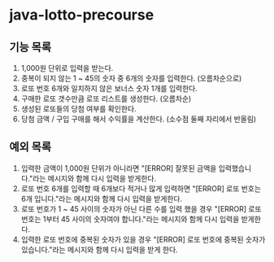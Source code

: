 # java-lotto-precourse

## 기능 목록 
1. 1,000원 단위로 입력을 받는다.
2. 중복이 되지 않는 1 ~ 45의 숫자 중 6개의 숫자를 입력한다. (오름차순으로)
3. 로또 번호 6개와 일치하지 않은 보너스 숫자 1개를 입력한다. 
4. 구매한 로또 갯수만큼 로또 리스트를 생성한다. (오름차순)
5. 생성된 로또들의 당첨 여부를 확인한다. 
6. 당첨 금액 / 구입 구매를 해서 수익률을 계산한다. (소수점 둘째 자리에서 반올림)

## 예외 목록
1. 입력한 금액이 1,000원 단위가 아니라면 "[ERROR] 잘못된 금액을 입력했습니다."라는 메시지와 함께 다시 입력을 받게한다. 
2. 로또 번호 6개를 입력할 때 6개보다 적거나 많게 입력하면 "[ERROR] 로또 번호는 6개 입니다."라는 메시지와 함께 다시 입력을 받게한다.
3. 로또 번호가 1 ~ 45 사이의 숫자가 아닌 다른 수를 입력 했을 경우 "[ERROR] 로또 번호는 1부터 45 사이의 숫자여야 합니다."라는 메시지와 함께 다시 입력을 받게한다.
4. 입력한 로또 번호에 중복된 숫자가 있을 경우 "[ERROR] 로또 번호에 중복된 숫자가 있습니다."라는 메시지와 함께 다시 입력을 받게 한다.